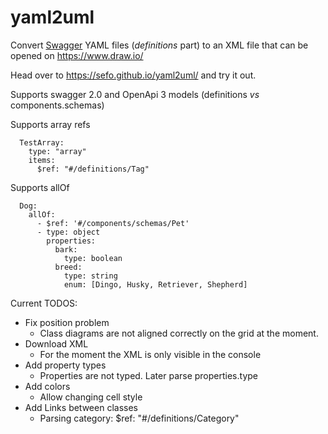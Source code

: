 # yaml2uml
Convert [Swagger](https://editor.swagger.io/) YAML files (*definitions* part) to an XML file that can be opened on https://www.draw.io/

Head over to https://sefo.github.io/yaml2uml/ and try it out.

Supports swagger 2.0 and OpenApi 3 models (definitions *vs* components.schemas)

Supports array refs

```
  TestArray:
    type: "array"
    items:
      $ref: "#/definitions/Tag"
```

Supports allOf

```
  Dog:
    allOf:
      - $ref: '#/components/schemas/Pet'
      - type: object
        properties:
          bark:
            type: boolean
          breed:
            type: string
            enum: [Dingo, Husky, Retriever, Shepherd]
```

Current TODOS:

- Fix position problem
  - Class diagrams are not aligned correctly on the grid at the moment.
- Download XML
  - For the moment the XML is only visible in the console
- Add property types
  - Properties are not typed. Later parse properties.type
- Add colors
  - Allow changing cell style
- Add Links between classes
  - Parsing category: $ref: "#/definitions/Category"
